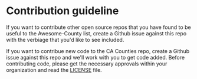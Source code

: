 # Contribution guideline
If you want to contribute other open source repos that you have found to be useful to the Awesome-County list, create a Github issue against this repo with the verbiage that you'd like to see included. 

If you want to contribue new code to the CA Counties repo, create a Github issue against this repo and we'll work with you to get code added. Before contributing code, please get the necessary approvals within your organization and read the [LICENSE](https://github.com/inyois/awesome-county/blob/main/LICENSE) file.
